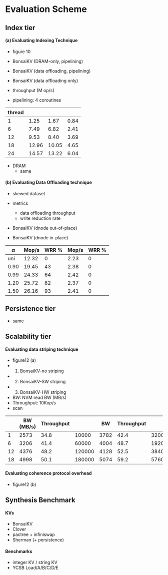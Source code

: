 # Evaluation Scheme

## Index tier

####    (a) Evaluating Indexing Technique

+ figure 10
+ BonsaiKV (DRAM-only, pipelining)
+ BonsaiKV (data offloading, pipelining)
+ BonsaiKV (data offloading only)

+ throughput (M op/s)
+ pipelining: 4 coroutines

| thread |       |       |      |
| ------ | ----- | ----- | ---- |
| 1      | 1.25  | 1.67  | 0.84 |
| 6      | 7.49  | 6.82  | 2.41 |
| 12     | 9.53  | 8.40  | 3.69 |
| 18     | 12.96 | 10.05 | 4.65 |
| 24     | 14.57 | 13.22 | 6.04 |

+ DRAM
  + same

#### (b) Evaluating Data Offloading technique

+ skewed dataset
+ metrics
  + data offloading throughput
  + write reduction rate

+ BonsaiKV (dnode out-of-place)
+ BonsaiKV (dnode in-place)

| $\alpha$ | Mop/s | WRR % | Mop/s | WRR % |
| -------- | ----- | ----- | ----- | ----- |
| uni      | 12.32 | 0     | 2.23  | 0     |
| 0.90     | 19.45 | 43    | 2.38  | 0     |
| 0.99     | 24.33 | 64    | 2.42  | 0     |
| 1.20     | 25.72 | 82    | 2.37  | 0     |
| 1.50     | 26.16 | 93    | 2.41  | 0     |

## Persistence tier

+ same

## Scalability tier

#### Evaluating data striping technique

+ figure12 (a)
+ 1. BonsaiKV-no striping
+ 2. BonsaiKV-SW striping
+ 3. BonsaiKV-HW striping
+ BW: NVM read BW (MB/s)
+ Throughput: 10Kop/s
+ scan

|      | BW (MB/s) | Throughput |        | BW   | Throughput |         | BW   | Throughput |        |
| ---- | --------- | ---------- | ------ | ---- | ---------- | ------- | ---- | ---------- | ------ |
| 1    | 2573      | 34.8       | 10000  | 3782 | 42.4       | 320000  | 5943 | 70.1       | 10000  |
| 6    | 3206      | 41.4       | 60000  | 4004 | 48.7       | 1920000 | 7126 | 95.4       | 60000  |
| 12   | 4376      | 48.2       | 120000 | 4128 | 52.5       | 3840000 | 8027 | 100.2      | 120000 |
| 18   | 4998      | 50.1       | 180000 | 5074 | 59.2       | 5760000 | 9984 | 127.6      | 180000 |

#### Evaluating coherence protocol overhead

+ figure12 (b)



## Synthesis Benchmark

#### KVs

+ BonsaiKV
+ Clover
+ pactree + infiniswap
+ Sherman (+ persistence)

#### Benchmarks

+ integer KV / string KV
+ YCSB Load/A/B/C/D/E


